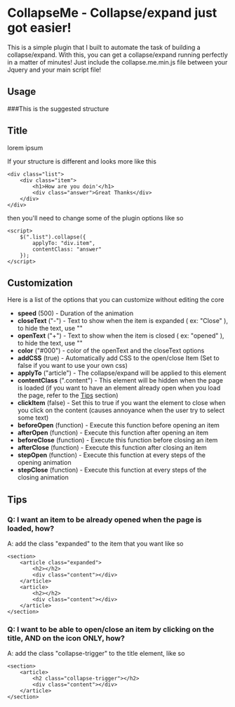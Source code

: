 # CollapseMe -  Collapse/expand just got easier!

This is a simple plugin that I built to automate the task of building a collapse/expand. With this, you can get a collapse/expand running perfectly in a matter of minutes! Just include the collapse.me.min.js file between your Jquery and your main script file!

## Usage

###This is the suggested structure
    <section class="test">
        <article>
            <h2>Title</h2>
            <div class="content">lorem ipsum</div>
        </article>
    </section>
    <script>
        $(".test").collapseMe();
    </script>

If your structure is different and looks more like this

    <div class="list">
        <div class="item">
            <h1>How are you doin'</h1>
            <div class="answer">Great Thanks</div>
        </div>
    </div>

then you'll need to change some of the plugin options like so

    <script>
        $(".list").collapse({
            applyTo: "div.item",
            contentClass: "answer"
        });
    </script>

## Customization

Here is a list of the options that you can customize without editing the core
* **speed** (500) - Duration of the animation
* **closeText** ("-") - Text to show when the item is expanded ( ex: "Close" ), to hide the text, use ""
* **openText** ("+") - Text to show when the item is closed ( ex: "opened" ), to hide the text, use ""
* **color** ("#000") - color of the openText and the closeText options
* **addCSS** (true) - Automatically add CSS to the open/close Item (Set to false if you want to use your own css)
* **applyTo** ("article") - The collapse/expand will be applied to this element
* **contentClass** (".content") - This element will be hidden when the page is loaded (if you want to have an element already open when you load the page, refer to the [Tips](#tips) section)
* **clickItem** (false) - Set this to true if you want the element to close when you click on the content (causes annoyance when the user try to select some text)
* **beforeOpen** (function) - Execute this function before opening an item
* **afterOpen** (function) - Execute this function after opening an item
* **beforeClose** (function) - Execute this function before closing an item
* **afterClose** (function) - Execute this function after closing an item
* **stepOpen** (function) - Execute this function at every steps of the opening animation
* **stepClose** (function) - Execute this function at every steps of the closing animation

## <a name="tips"></a> Tips

### Q: I want an item to be already opened when the page is loaded, how?
A: add the class "expanded" to the item that you want like so

    <section>
        <article class="expanded">
            <h2></h2>
            <div class="content"></div>
        </article>
        <article>
            <h2></h2>
            <div class="content"></div>
        </article>
    </section>

### Q: I want to be able to open/close an item by clicking on the title, AND on the icon ONLY, how?
A: add the class "collapse-trigger" to the title element, like so

    <section>
        <article>
            <h2 class="collapse-trigger"></h2>
            <div class="content"></div>
        </article>
    </section>